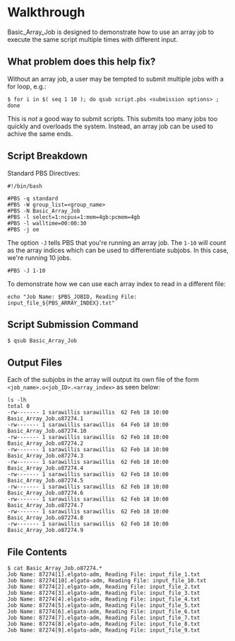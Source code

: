 # Walkthrough

Basic_Array_Job is designed to demonstrate how to use an array job to execute the same script multiple times with different input.

## What problem does this help fix?
Without an array job, a user may be tempted to submit multiple jobs with a for loop, e.g.:

```
$ for i in $( seq 1 10 ); do qsub script.pbs <submission options> ; done
```
This is *not* a good way to submit scripts. This submits too many jobs too quickly and overloads the system. Instead, an array job can be used to achive the same ends. 

## Script Breakdown

Standard PBS Directives:
```
#!/bin/bash

#PBS -q standard
#PBS -W group_list=<group_name>
#PBS -N Basic_Array_Job
#PBS -l select=1:ncpus=1:mem=4gb:pcmem=4gb
#PBS -l walltime=00:00:30
#PBS -j oe
```

The option ```-J``` tells PBS that you're running an array job. The ```1-10``` will count as the array indices which can be used to differentiate subjobs. In this case, we're running 10 jobs.
```
#PBS -J 1-10
```

To demonstrate how we can use each array index to read in a different file:
```
echo "Job Name: $PBS_JOBID, Reading File: input_file_${PBS_ARRAY_INDEX}.txt"
```

## Script Submission Command
```
$ qsub Basic_Array_Job
```

## Output Files
Each of the subjobs in the array will output its own file of the form ```<job_name>.o<job_ID>.<array_index>``` as seen below:

```
ls -lh
total 0
-rw------- 1 sarawillis sarawillis  62 Feb 18 10:00 Basic_Array_Job.o87274.1
-rw------- 1 sarawillis sarawillis  64 Feb 18 10:00 Basic_Array_Job.o87274.10
-rw------- 1 sarawillis sarawillis  62 Feb 18 10:00 Basic_Array_Job.o87274.2
-rw------- 1 sarawillis sarawillis  62 Feb 18 10:00 Basic_Array_Job.o87274.3
-rw------- 1 sarawillis sarawillis  62 Feb 18 10:00 Basic_Array_Job.o87274.4
-rw------- 1 sarawillis sarawillis  62 Feb 18 10:00 Basic_Array_Job.o87274.5
-rw------- 1 sarawillis sarawillis  62 Feb 18 10:00 Basic_Array_Job.o87274.6
-rw------- 1 sarawillis sarawillis  62 Feb 18 10:00 Basic_Array_Job.o87274.7
-rw------- 1 sarawillis sarawillis  62 Feb 18 10:00 Basic_Array_Job.o87274.8
-rw------- 1 sarawillis sarawillis  62 Feb 18 10:00 Basic_Array_Job.o87274.9
```

## File Contents

```
$ cat Basic_Array_Job.o87274.*
Job Name: 87274[1].elgato-adm, Reading File: input_file_1.txt
Job Name: 87274[10].elgato-adm, Reading File: input_file_10.txt
Job Name: 87274[2].elgato-adm, Reading File: input_file_2.txt
Job Name: 87274[3].elgato-adm, Reading File: input_file_3.txt
Job Name: 87274[4].elgato-adm, Reading File: input_file_4.txt
Job Name: 87274[5].elgato-adm, Reading File: input_file_5.txt
Job Name: 87274[6].elgato-adm, Reading File: input_file_6.txt
Job Name: 87274[7].elgato-adm, Reading File: input_file_7.txt
Job Name: 87274[8].elgato-adm, Reading File: input_file_8.txt
Job Name: 87274[9].elgato-adm, Reading File: input_file_9.txt
```
